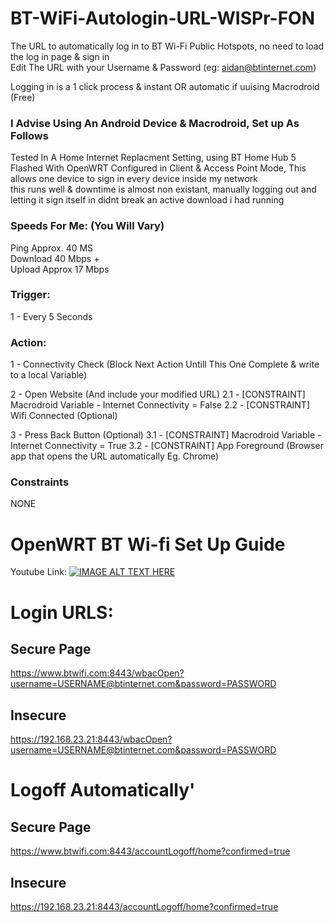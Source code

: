# BT-WiFi-Autologin-URL-WISPr-FON
The URL to automatically log in to BT Wi-Fi Public Hotspots, no need to load the log in page & sign in<br/> 
Edit The URL with your Username &amp; Password (eg: aidan@btinternet.com)

Logging in is a 1 click process & instant OR automatic if uuising Macrodroid (Free)

### I Advise Using An Android Device & Macrodroid, Set up As Follows

Tested In A Home Internet Replacment Setting, using BT Home Hub 5 Flashed With OpenWRT 
Configured in Client & Access Point Mode, This allows one device to sign in every device inside my network<br/>
this runs well & downtime is almost non existant, manually logging out and letting it sign itself in 
didnt break an active download i had running

### Speeds For Me: (You Will Vary)
Ping Approx. 40 MS<br/>
Download 40 Mbps +<br/>
Upload Approx 17 Mbps

### Trigger: 
1 - Every 5 Seconds

### Action:
1 - Connectivity Check (Block Next Action Untill This One Complete & write to a local Variable)

2 - Open Website (And include your modified URL)
2.1 - [CONSTRAINT] Macrodroid Variable - Internet Connectivity = False
2.2 - [CONSTRAINT] Wifi Connected (Optional)

3 - Press Back Button (Optional)
3.1 - [CONSTRAINT] Macrodroid Variable - Internet Connectivity = True
3.2 - [CONSTRAINT] App Foreground (Browser app that opens the URL automatically Eg. Chrome)

### Constraints

NONE

# OpenWRT BT Wi-fi Set Up Guide
Youtube Link:
[![IMAGE ALT TEXT HERE](https://img.youtube.com/vi/z7pTcrwUQkU/0.jpg)](https://www.youtube.com/watch?v=z7pTcrwUQkU)


# Login URLS:

## Secure Page
https://www.btwifi.com:8443/wbacOpen?username=USERNAME@btinternet.com&password=PASSWORD

## Insecure
https://192.168.23.21:8443/wbacOpen?username=USERNAME@btinternet.com&password=PASSWORD

# Logoff Automatically'

## Secure Page
https://www.btwifi.com:8443/accountLogoff/home?confirmed=true

## Insecure
https://192.168.23.21:8443/accountLogoff/home?confirmed=true
